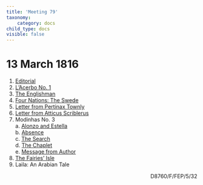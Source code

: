 ```yaml
---
title: 'Meeting 79'
taxonomy:
    category: docs
child_type: docs
visible: false
---
```


# 13 March 1816

1. [Editorial](editorial)  
2. [L’Acerbo No. 1](acerbo)
3. [The Englishman](englishman)
4. [Four Nations: The Swede](swede)
5. [Letter from Pertinax Townly](pertinax)
6. [Letter from Atticus Scriblerus](atticus)
7. Modinhas No. 3  
	a. [Alonzo and Estella](alonzo)  
    b. [Absence](absence)  
	c. [The Search](search)  
	d. [The Chaplet](chaplet)  
	e. [Message from Author](message)  
8. [The Fairies’ Isle](isle)
9. <span class="grey">Laila: An Arabian Tale</span> <a href="../season-8/tales/laila"><i class="fa fa-link" aria-hidden="true"></i></a>

<div style="text-align:right"><span class="dro">D8760/F/FEP/5/32</span> <a href="https://calmview.derbyshire.gov.uk/calmview/Record.aspx?src=CalmView.Catalog&id=D8760%2fF%2fFEP%2f5%2f32&pos=8" target="_blank"><i class="fa fa-external-link"></i></a></div>
